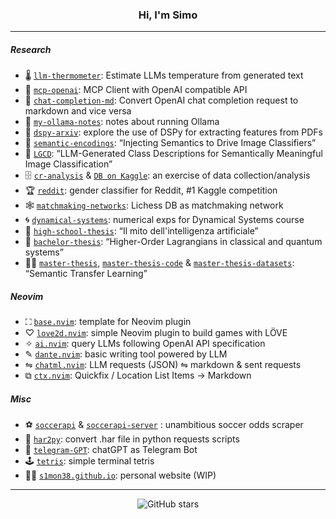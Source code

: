 <h3 align="center">Hi, I'm Simo</h3>

---

##### Research

- 🌡️ [`llm-thermometer`](https://github.com/S1M0N38/llm-thermometer): Estimate LLMs temperature from generated text
- 🔗 [`mcp-openai`](https://github.com/S1M0N38/mcp-openai): MCP Client with OpenAI compatible API
- 🔄 [`chat-completion-md`](https://github.com/S1M0N38/chat-completion-md): Convert OpenAI chat completion request to markdown and vice versa
- 🦙 [`my-ollama-notes`](https://github.com/S1M0N38/my-ollama-notes): notes about running Ollama
- 🔎 [`dspy-arxiv`](https://github.com/S1M0N38/dspy-arxiv): explore the use of DSPy for extracting features from PDFs
- 📄 [`semantic-encodings`](https://github.com/S1M0N38/semantic-encodings): “Injecting Semantics to Drive Image Classifiers”
- 📄 [`LGCD`](https://github.com/S1M0N38/LGCD): “LLM-Generated Class Descriptions for Semantically Meaningful Image Classification”
- 🗄️ [`cr-analysis`](https://github.com/S1M0N38/cr-analysis) & [`DB on Kaggle`](https://www.kaggle.com/datasets/s1m0n38/clash-royale-games): an exercise of data collection/analysis
- 🏆 [`reddit`](https://github.com/S1M0N38/reddit): gender classifier for Reddit, #1 Kaggle competition
- 🕸️ [`matchmaking-networks`](https://github.com/S1M0N38/matchmaking-networks): Lichess DB as matchmaking network
- 🌀 [`dynamical-systems`](https://github.com/S1M0N38/dynamical-systems): numerical exps for Dynamical Systems course
- 👶 [`high-school-thesis`](https://github.com/S1M0N38/high-school-thesis): “Il mito dell'intelligenza artificiale”
- 👦 [`bachelor-thesis`](https://github.com/S1M0N38/bachelor-thesis): “Higher-Order Lagrangians in classical and quantum systems”
- 🧑‍🦱 [`master-thesis`](https://github.com/S1M0N38/master-thesis), [`master-thesis-code`](https://github.com/S1M0N38/master-thesis-code) & [`master-thesis-datasets`](https://github.com/S1M0N38/master-thesis-datasets): “Semantic Transfer Learning”

##### Neovim

- ⛶ [`base.nvim`](https://github.com/S1M0N38/base.nvim): template for Neovim plugin
- ♡ [`love2d.nvim`](https://github.com/S1M0N38/love2d.nvim): simple Neovim plugin to build games with LÖVE
- ✧ [`ai.nvim`](https://github.com/S1M0N38/ai.nvim): query LLMs following OpenAI API specification
- ✎ [`dante.nvim`](https://github.com/S1M0N38/dante.nvim): basic writing tool powered by LLM
- ⇋ [`chatml.nvim`](https://github.com/S1M0N38/chatml.nvim): LLM requests (JSON) ⇋ markdown & sent requests
- ⧉ [`ctx.nvim`](https://github.com/S1M0N38/ctx.nvim): Quickfix / Location List Items → Markdown

##### Misc

- ⚽️ [`soccerapi`](https://github.com/S1M0N38/soccerapi) & [`soccerapi-server`](https://github.com/S1M0N38/soccerapi-server) : unambitious soccer odds scraper
- 🔄 [`har2py`](https://github.com/S1M0N38/har2py): convert .har file in python requests scripts
- 💬 [`telegram-GPT`](https://github.com/S1M0N38/Telegram-GPT): chatGPT as Telegram Bot
- 🕹️ [`tetris`](https://github.com/S1M0N38/tetris): simple terminal tetris
- 🧑‍💻 [`s1mon38.github.io`](https://s1m0n38.github.io/): personal website (WIP)

---

<p align="center"><img src="https://img.shields.io/github/stars/S1M0N38?style=flat&label=%E2%9C%AD" alt="GitHub stars"></p>
